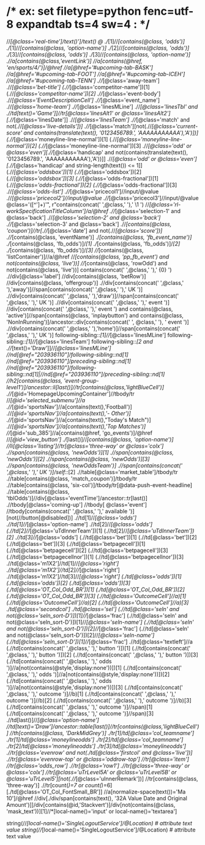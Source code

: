 # /* ex: set filetype=python fenc=utf-8 expandtab ts=4 sw=4 : */

//*[@class='real-time']/text()']/text()
 @ 
./*[1]//*[contains(@class, 'odds')]
./*[1]//*[contains(@class, 'option-name')]
./*[2]//*[contains(@class, 'odds')]
./*[3]//*[contains(@class, 'odds')]
./*[3]//*[contains(@class, 'option-name')]
.//a[contains(@class,'eventLink')]
//a[contains(@href, 'en/sports/4/')]/@href
//a[@href='#upcoming-tab-BASK']
//a[@href='#upcoming-tab-FOOT']
//a[@href='#upcoming-tab-ICEH']
//a[@href='#upcoming-tab-TENN']
.//*[@class='away-team']
.//*[@class='bet-title']
(.//*[@class='competitor-name'])[1]
(.//*[@class='competitor-name'])[2]
.//*[@class='event-body']
.//*[@class='EventDescriptionCell']
.//*[@class='event_name']
.//*[@class='home-team']
.//*[@class='linesMLine']
.//*[@class='linesTbl' and .//td[text()='Game']]//tr[@class='linesAlt1' or @class='linesAlt2'][.//*[@class='linesDate']]
.//*[@class='linesTeam']
.//*[@class='match' and not(.//*[@class='live-details'])]
.//*[@class='match'][not(.//*[@class='current-score' and contains(translate(text(), '0123456789.', 'AAAAAAAAAAA'),'A')])]
(.//*[@class='moneyline-line-normal'])[1]
(.//*[@class='moneyline-line-normal'])[2]
(.//*[@class='moneyline-line-normal'])[3]
.//*[@class='odd' or @class='even'][.//*[@class='handicap' and not(contains(translate(text(), '0123456789.', 'AAAAAAAAAAA'),'A'))]]
.//*[@class='odd' or @class='even'][.//*[@class='handicap' and string-length(text()) <= 1]]
(.//*[@class='oddsbox'])[1]
(.//*[@class='oddsbox'])[2]
(.//*[@class='oddsbox'])[3]
(.//*[@class='odds-fractional'])[1]
(.//*[@class='odds-fractional'])[2]
(.//*[@class='odds-fractional'])[3]
.//*[@class='odds-list']
.//*[@class='pricecol1']//input/@value
.//*[@class='pricecol2']//input/@value
.//*[@class='pricecol3']//input/@value
@class='([^']+)'", r"contains(concat(' ',@class,' '),' \1 ')
//*[@class='rl-workSpecificationTitleColumn']/a/@href
.//*[@class='selection-1' and @class='back']
.//*[@class='selection-2' and @class='back']
.//*[@class='selection-3' and @class='back']
.//*[contains(@class, 'coupon')]//tr[.//*[@class='date'] and not(.//*[@class='score'])]
.//*[contains(@class, 'eventName')]
./*[contains(@class, 'fb_event_name')]
./*[contains(@class, 'fb_odds')]/*[1]
./*[contains(@class, 'fb_odds')]/*[2]
./*[contains(@class, 'fb_odds')]/*[3]
//*[contains(@class, 'listContainer')]//a/@href
//*[contains(@class, 'pp_fb_event') and not(contains(@class, 'live'))]
//*[contains(@class, 'rowOdd') and not(contains(@class, 'live'))]
contains(concat(' ',@class,' '),' {0} ')
.//div[@class='label']
//div[contains(@class, 'betRow')]
//div[contains(@class, 'offergroup')]
.//div[contains(concat(' ',@class,' '),'away')]//span[contains(concat(' ',@class,' '),' UK ')]
.//div[contains(concat(' ',@class,' '),'draw')]//span[contains(concat(' ',@class,' '),' UK ')]
.//div[contains(concat(' ',@class,' '),' event ')]
//div[contains(concat(' ',@class,' '),' event ') and contains(@class, 'active')]//span[contains(@class, 'inplaybutton') and contains(@class, 'NonInRunning')]/ancestor::div[contains(concat(' ', @class,' '), ' event ')]
.//div[contains(concat(' ',@class,' '),'home')]//span[contains(concat(' ',@class,' '),' UK ')]
following-sibling::*[1]//*[@class='linesMLine']
following-sibling::*[1]//*[@class='linesTeam']
following-sibling::*[2 and .//*[text()='Draw']]//*[@class='linesMLine']
//nd[@ref="203936110"]/following-sibling::nd[1]
//nd[@ref="203936110"]/preceding-sibling::nd[1]
//nd[@ref="203936110"]/following-sibling::nd[1]|//nd[@ref="203936110"]/preceding-sibling::nd[1]
//h2[contains(@class, 'event-group-level1')]/ancestor::li[last()]//tr[contains(@class,'lightBlueCell')]
.//*[@id='HomepageUpcomingContainer']//tbody/tr
//*[@id='selected_submenu']//a
.//*[@id='sportsNav']//a[contains(text(),'Football')]
.//*[@id='sportsNav']//a[contains(text(),'- Other')]
.//*[@id='sportsNav']//a[contains(text(),\"Today's Match\")]
.//*[@id='sportsNav']//a[contains(text(),'Top Matches')]
//*[@id='sub_385']//a[contains(@href, 'go_events')]/@href
//*[@id='view_button']
./*[last()]//*[contains(@class, 'option-name')]
//li[@class='listing']//tr[@class='three-way' or @class='colx']
.//span[contains(@class, 'newOdds')][1]
.//span[contains(@class, 'newOdds')][2]
.//span[contains(@class, 'newOdds')][3]
.//span[contains(@class, 'newOddsTeam')]
.//span[contains(concat(' ',@class,' '),' UK ')]/self::*[2]
.//table[@class='market_table']/tbody/tr
.//table[contains(@class, 'match_coupon')]/tbody/tr
.//table[contains(@class, 'six-col')]/tbody/tr[@data-push-event-headline]
.//table[contains(@class, 'tblOdds')]//div[@class='eventTime']/ancestor::tr[last()]
.//tbody[@class='coming-up']
//tbody[ @class='event']
//tbody[contains(concat(' ',@class,' '),' available ')][not(//button[@disabled])]
.//td[1]//*[@class='odds']
.//td[1]//*[@class='option-name']
.//td[2]//*[@class='odds']
(.//td[2]//*[@class='uTdInnerTeam'])[1]
(.//td[2]//*[@class='uTdInnerTeam'])[2]
.//td[3]//*[@class='odds']
(.//td[@class='bet'])[1]
(.//td[@class='bet'])[2]
(.//td[@class='bet'])[3]
(.//td[@class='betpagecell'])[1]
(.//td[@class='betpagecell'])[2]
(.//td[@class='betpagecell'])[3]
(.//td[@class='betpagecellnor'])[1]
(.//td[@class='betpagecellnor'])[3]
.//td[@class='m1X2']//td[1]//*[@class='right']
.//td[@class='m1X2']//td[2]//*[@class='right']
.//td[@class='m1X2']//td[3]//*[@class='right']
(./td[@class='odds'])[1]
(./td[@class='odds'])[2]
(./td[@class='odds'])[3]
(./td[@class='OT_Col_Odd_BR'])[1]
(./td[@class='OT_Col_Odd_BR'])[2]
(./td[@class='OT_Col_Odd_BR'])[3]
(.//td[@class='OutcomeCell']//a)[1]
(.//td[@class='OutcomeCell']//a)[2]
(.//td[@class='OutcomeCell']//a)[3]
./td[@class='secondcol']
./td[@class='sel']
(.//td[@class='seln' and not(@class='seln_sort-D')])[1]//*[@class='frac']
(.//td[@class='seln' and not(@class='seln_sort-D')])[1]//*[@class='seln-name']
(.//td[@class='seln' and not(@class='seln_sort-D')])[2]//*[@class='frac']
(.//td[@class='seln' and not(@class='seln_sort-D')])[2]//*[@class='seln-name']
(.//td[@class='seln_sort-D'])[1]//*[@class='frac']
.//td[@class='textleft']//a
(.//td[contains(concat(' ',@class,' '),' button ')])[1]
(.//td[contains(concat(' ',@class,' '),' button ')])[2]
(.//td[contains(concat(' ',@class,' '),' button ')])[3]
(.//td[contains(concat(' ',@class,' '),' odds ')]//a[not(contains(@style,'display:none'))])[1]
(.//td[contains(concat(' ',@class,' '),' odds ')]//a[not(contains(@style,'display:none'))])[2]
(.//td[contains(concat(' ',@class,' '),' odds ')]//a[not(contains(@style,'display:none'))])[3]
(.//td[contains(concat(' ',@class,' '),' outcome ')]//b)[1]
(.//td[contains(concat(' ',@class,' '),' outcome ')]//b)[2]
(.//td[contains(concat(' ',@class,' '),' outcome ')]//b)[3]
(.//td[contains(concat(' ',@class,' '),' outcome ')]//span)[1]
(.//td[contains(concat(' ',@class,' '),' outcome ')]//span)[3]
.//td[last()]//*[@class='option-name']
//td[text()='Draw']/ancestor::table[last()]//tr[contains(@class,'lightBlueCell')]
//th[contains(@class, 'DarkMidGrey')]
./tr[1]/td[@class='col_teamname']
./tr[1]/td[@class='moneylineodds']
./tr[2]/td[@class='col_teamname']
./tr[2]/td[@class='moneylineodds']
./tr[3]/td[@class='moneylineodds']
.//tr[@class='evenrow' and not(./td[@class='firstcol' and @class='live'])]
.//tr[@class='evenrow-top' or @class='oddrow-top']
//tr[@class='item']
//tr[@class='odds_row']
.//tr[@class='row1']
.//tr[@class='three-way' or @class='colx']
//tr[@class='uTrLevel5A' or @class='uTrLevel5B' or @class='uTrLevel5'][not(.//*[@class='uInnerRemark'])]
//tr[contains(@class, 'three-way')]
.//tr[count(*)=7 or count(*)=6][./td[@class='OT_Col_FontSmall_BR']]
//a[normalize-space(text())='Ma 10']/@href
//div[./div/span[contains(text(), '32A Value Date and Original Amount')]]/div[contains(@id,'Stackvert')]/div[not(contains(@class, 'mask_text'))][1]//*[local-name()='input' or local-name()='textarea']

string(//*[local-name()='SingleLogoutService']/@Location) # attribute text value
string(//*[local-name()='SingleLogoutService']/@Location) # attribute text value
